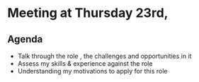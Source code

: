 # Meeting at Thursday 23rd,

## Agenda

+ Talk through the role , the challenges and opportunities in it
+ Assess my skills & experience against the role 
+ Understanding my motivations to apply for this role 

